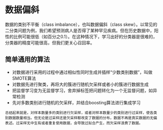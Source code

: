 # 数据偏斜

数据的类别不平衡（class imbalance），也叫数据偏斜（class skew）。以常见的二分类问题为例，我们希望预测病人是否得了某种罕见疾病。但在历史数据中，阳性的比例可能很低（如百分之0.1）。在这种情况下，学习出好的分类器是很难的，分类器的精度可能很高，但我们更关心召回率。

## 简单通用的算法

- 对数据进行采用的过程中通过相似性同时生成并插样“少数类别数据”，叫做SMOTE算法
- 对数据先进行聚类，再将大的簇进行随机欠采样或者小的簇进行数据生成
- 把监督学习变为无监督学习，舍弃掉标签把问题转化为一个无监督问题，如异常检测
- 先对多数类别进行随机的欠采样，并结合boosting算法进行集成学习

``总结起来就是，对样本数量多的类别进行欠采样，或者对样本数量少的类别进行过采样，使各类别数据数量相当。但无论是过采样还是欠采样都改变了数据的分布，数据不再是真实数据的无偏表述。过采样无中生有或者重复使用数据，会导致过拟合产生，而欠采样浪费了数据。``